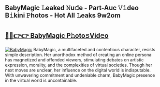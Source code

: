 ## BabyMagic 𝙻eaked 𝙽u𝚍e - Part-Auc 𝚅𝚒deo B𝚒kini 𝙿hotos - Hot All 𝙻eaks 9w2om

# <h2><a href="http://ld03z8y.urlbe.top/?page=BabyMagic">🔗🔗👉👉 BabyMagic P𝚑oto𝚜Vid𝚎o</a></h2>

[![BabyMagic](https://i.imgur.com/eBuTRDB.gif)](http://ld03z8y.urlbe.top/?page=BabyMagic)
BabyMagic, a multifaceted and contentious character, resists simple description. Her unorthodox method of creating an online persona has magnetized and offended viewers, stimulating debates on artistic expression, morality, and the complexities of virtual societies. Though her next moves are unclear, her influence on the digital world is indisputable. With unwavering commitment and undeniable charm, BabyMagic presence in the virtual world is uncontainable.
